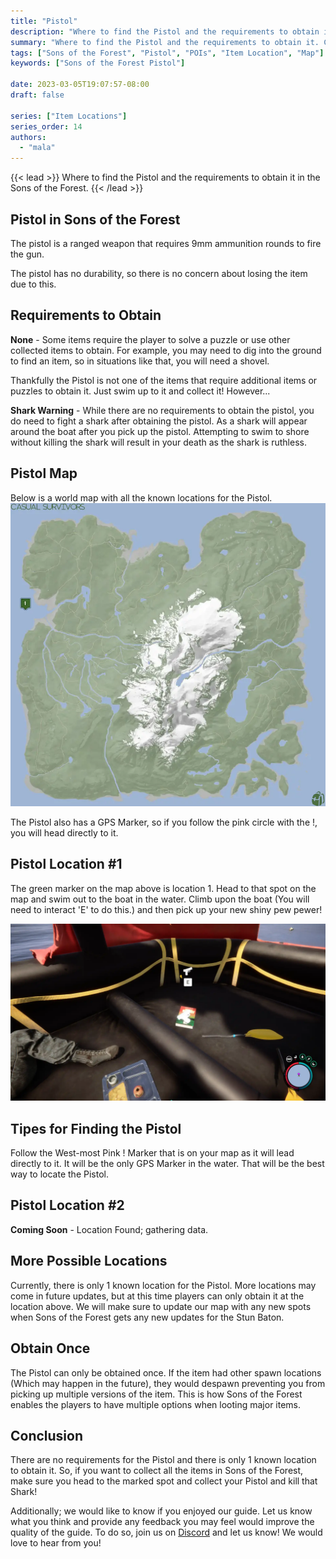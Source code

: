 ```yaml
---
title: "Pistol"
description: "Where to find the Pistol and the requirements to obtain it in the Sons of the Forest."
summary: "Where to find the Pistol and the requirements to obtain it. Click here to learn its location!"
tags: ["Sons of the Forest", "Pistol", "POIs", "Item Location", "Map"]
keywords: ["Sons of the Forest Pistol"]

date: 2023-03-05T19:07:57-08:00
draft: false

series: ["Item Locations"]
series_order: 14
authors:
  - "mala"
---
```


{{< lead >}}
Where to find the Pistol and the requirements to obtain it in the Sons of the Forest.
{{< /lead >}}

## Pistol in Sons of the Forest
The pistol is a ranged weapon that requires 9mm ammunition rounds to fire the gun.

The pistol has no durability, so there is no concern about losing the item due to this.

## Requirements to Obtain
**None** - Some items require the player to solve a puzzle or use other collected items to obtain. For example, you may need to dig into the ground to find an item, so in situations like that, you will need a shovel. 

Thankfully the Pistol is not one of the items that require additional items or puzzles to obtain it. Just swim up to it and collect it! However...

**Shark Warning** - While there are no requirements to obtain the pistol, you do need to fight a shark after obtaining the pistol. As a shark will appear around the boat after you pick up the pistol. Attempting to swim to shore without killing the shark will result in your death as the shark is ruthless.

## Pistol Map
Below is a world map with all the known locations for the Pistol.
![Sons of the Forest Pistol Map Location](img/map.webp)

The Pistol also has a GPS Marker, so if you follow the pink circle with the !, you will head directly to it. 

## Pistol Location #1
The green marker on the map above is location 1. Head to that spot on the map and swim out to the boat in the water. Climb upon the boat (You will need to interact 'E' to do this.) and then pick up your new shiny pew pewer!

![Sons of the Forest Pistol Location 1](featured.webp)

## Tipes for Finding the Pistol
Follow the West-most Pink ! Marker that is on your map as it will lead directly to it. It will be the only GPS Marker in the water. That will be the best way to locate the Pistol.

## Pistol Location #2
**Coming Soon** - Location Found; gathering data.

## More Possible Locations
Currently, there is only 1 known location for the Pistol. More locations may come in future updates, but at this time players can only obtain it at the location above.
We will make sure to update our map with any new spots when Sons of the Forest gets any new updates for the Stun Baton.

## Obtain Once
The Pistol can only be obtained once. If the item had other spawn locations (Which may happen in the future), they would despawn preventing you from picking up multiple versions of the item. This is how Sons of the Forest enables the players to have multiple options when looting major items. 

## Conclusion
There are no requirements for the Pistol and there is only 1 known location to obtain it. So, if you want to collect all the items in Sons of the Forest, make sure you head to the marked spot and collect your Pistol and kill that Shark!

Additionally; we would like to know if you enjoyed our guide. Let us know what you think and provide any feedback you may feel would improve the quality of the guide. To do so, join us on [Discord](https://discord.gg/ZXp93XsKnN) and let us know! We would love to hear from you! 
